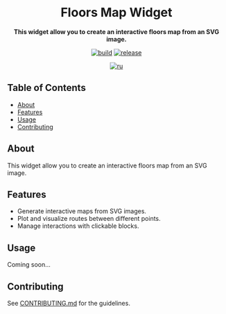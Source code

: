 <!-- markdownlint-disable MD041 MD033 -->

<br>

<div align="center">
    <h1 align="center">Floors Map Widget</h1>
    <p align="center">
        <strong>
        This widget allow you to create an interactive floors map from an SVG image.
        </strong>
    </p>

[![build](https://img.shields.io/github/actions/workflow/status/ADC-Studio/floors_map_widget/build.yml)](https://github.com/ADC-Studio/floors_map_widget/actions)
[![release](https://img.shields.io/pub/v/floors_map_widget)](https://github.com/hydralauncher/hydra/releases)

[![ru](https://img.shields.io/badge/lang-ru-yellow.svg)](README.ru.md)

</div>

## Table of Contents

- [About](#about)
- [Features](#features)
- [Usage](#usage)
- [Contributing](#contributing)

## About

This widget allow you to create an interactive floors map from an SVG image.

## Features

- Generate interactive maps from SVG images.
- Plot and visualize routes between different points.
- Manage interactions with clickable blocks.

## Usage

<!-- TODO: add code blocks with examples of usage -->
Coming soon...

## Contributing

See [CONTRIBUTING.md](CONTRIBUTING.md) for the guidelines.
